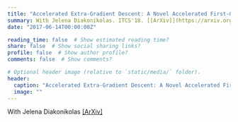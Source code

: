 ```yaml
---
title: "Accelerated Extra-Gradient Descent: A Novel Accelerated First-Order Method"
summary: With Jelena Diakonikolas. ITCS'18. [[ArXiv]](https://arxiv.org/abs/1706.04680)
date: "2017-06-14T00:00:00Z"

reading_time: false  # Show estimated reading time?
share: false  # Show social sharing links?
profile: false  # Show author profile?
comments: false  # Show comments?

# Optional header image (relative to `static/media/` folder).
header:
  caption: "Accelerated Extra-Gradient Descent: A Novel Accelerated First-Order Method"
  image: ""
---
```


With Jelena Diakonikolas [[ArXiv]](https://arxiv.org/abs/1706.04680)